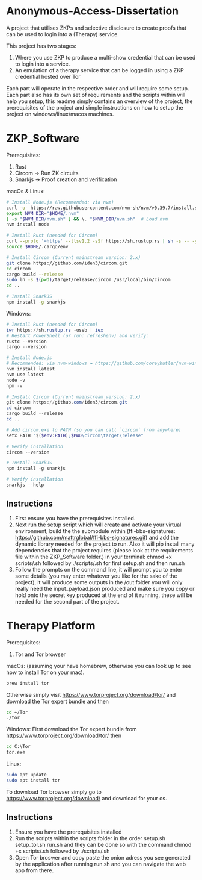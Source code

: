 # Anonymous-Access-Dissertation
A project that utilises ZKPs and selective disclosure to create proofs that can be used to login into a (Therapy) service.

This project has two stages:

1. Where you use ZKP to produce a multi-show credential that can be used to login into a service.
2. An emulation of a therapy service that can be logged in using a ZKP credential hosted over Tor

Each part will operate in the respective order and will require some setup.
Each part also has its own set of requirements and the scripts within will help you setup, this readme simply contains an overview of the project, the prerequisites of the project and simple instructions on how to setup the project on windows/linux/macos machines.


# ZKP_Software

Prerequisites:
1. Rust
2. Circom -> Run ZK circuits 
3. Snarkjs -> Proof creation and verification

macOs & Linux:
```bash
# Install Node.js (Recommended: via nvm)
curl -o- https://raw.githubusercontent.com/nvm-sh/nvm/v0.39.7/install.sh | bash
export NVM_DIR="$HOME/.nvm"
[ -s "$NVM_DIR/nvm.sh" ] && \. "$NVM_DIR/nvm.sh"  # Load nvm
nvm install node

# Install Rust (needed for Circom)
curl --proto '=https' --tlsv1.2 -sSf https://sh.rustup.rs | sh -s -- -y
source $HOME/.cargo/env

# Install Circom (Current mainstream version: 2.x)
git clone https://github.com/iden3/circom.git
cd circom
cargo build --release
sudo ln -s $(pwd)/target/release/circom /usr/local/bin/circom
cd ..

# Install SnarkJS
npm install -g snarkjs
```

Windows:

```powershell
# Install Rust (needed for Circom)
iwr https://sh.rustup.rs -useb | iex
# Restart PowerShell (or run: refreshenv) and verify:
rustc --version
cargo --version

# Install Node.js
# Recommended: via nvm-windows → https://github.com/coreybutler/nvm-windows
nvm install latest
nvm use latest
node -v
npm -v

# Install Circom (Current mainstream version: 2.x)
git clone https://github.com/iden3/circom.git
cd circom
cargo build --release
cd ..

# Add circom.exe to PATH (so you can call `circom` from anywhere)
setx PATH "$($env:PATH);$PWD\circom\target\release"

# Verify installation
circom --version

# Install SnarkJS
npm install -g snarkjs

# Verify installation
snarkjs --help
```


## Instructions

1. First ensure you have the prerequisites installed.
2. Next run the setup script which will create and activate your virtual environment, build the the submodule within (ffi-bbs-signatures: https://github.com/mattrglobal/ffi-bbs-signatures.git) and add the dynamic library needed for the project to run. Also it will pip install many dependencies that the project requires (please look at the requirements file within the ZKP_Software folder.)
    in your terminal:
    chmod +x scripts/<filename>.sh followed by ./scripts/<filename>.sh
    for first setup.sh and then run.sh
3. Follow the prompts on the command line, it will prompt you to enter some details (you may enter whatever you like for the sake of the project), it will produce some outputs in the /out folder you will only really need the input_payload.json produced and make sure you copy or hold onto the secret key produced at the end of it running, these will be needed for the second part of the project.

# Therapy Platform

Prerequisites:

1. Tor and Tor browser

macOs: (assuming your have homebrew, otherwise you can look up to see how to install Tor on your mac).
 ```bash
 brew install tor
 ```
Otherwise simply visit https://www.torproject.org/download/tor/ and download the Tor expert bundle
and then 
```bash
cd ~/Tor
./tor
```

Windows:
First download the Tor expert bundle from https://www.torproject.org/download/tor/
then

```bat
cd C:\Tor
tor.exe
```


Linux:

```bash
sudo apt update
sudo apt install tor
```

To download Tor browser simply go to https://www.torproject.org/download/ and download for your os.

## Instructions

1. Ensure you have the prerequisites installed
2. Run the scripts within the scripts folder in the order 
    setup.sh
    setup_tor.sh
    run.sh
   and they can be done so with the command chmod +x scripts/<filename>.sh followed by ./scripts/<filename>.sh
3. Open Tor broswer and copy paste the onion adress you see generated by the application after running run.sh and you can navigate the web app from there.

